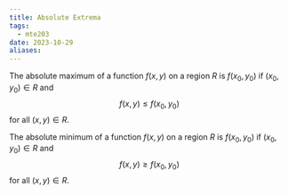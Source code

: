 ```yaml
---
title: Absolute Extrema
tags:
  - mte203
date: 2023-10-29
aliases:
---
```

The absolute maximum of a function $f(x,y)$ on a region $R$ is $f(x_{0}, y_{0})$ if $(x_{0},y_{0}) \in R$ and
$$
f(x,y)\leq f(x_{0}, y_{0})
$$
for all $(x,y)\in R$.

The absolute minimum of a function $f(x,y)$ on a region $R$ is $f(x_{0}, y_{0})$ if $(x_{0},y_{0}) \in R$ and
$$
f(x,y) \geq f(x_{0}, y_{0})
$$
for all $(x,y)\in R$.